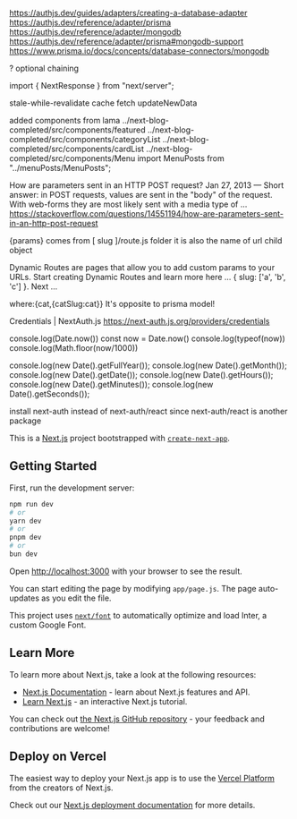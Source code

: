 https://authjs.dev/guides/adapters/creating-a-database-adapter
https://authjs.dev/reference/adapter/prisma
https://authjs.dev/reference/adapter/mongodb
https://authjs.dev/reference/adapter/prisma#mongodb-support
https://www.prisma.io/docs/concepts/database-connectors/mongodb

? optional chaining

import { NextResponse } from "next/server";

stale-while-revalidate
cache fetch updateNewData

added components from lama
../next-blog-completed/src/components/featured ../next-blog-completed/src/components/categoryList ../next-blog-completed/src/components/cardList ../next-blog-completed/src/components/Menu
import MenuPosts from "../menuPosts/MenuPosts";


How are parameters sent in an HTTP POST request?
Jan 27, 2013 — Short answer: in POST requests, values are sent in the "body" of the request. With web-forms they are most likely sent with a media type of ...
https://stackoverflow.com/questions/14551194/how-are-parameters-sent-in-an-http-post-request

{params} comes from [ slug ]/route.js folder
it is also the name of url child object

Dynamic Routes are pages that allow you to add custom params to your URLs. Start creating Dynamic Routes and learn more here ... { slug: ['a', 'b', 'c'] }. Next ...

where:{cat,{catSlug:cat}} It's opposite to prisma model!

Credentials | NextAuth.js
https://next-auth.js.org/providers/credentials

console.log(Date.now())
const now = Date.now()
console.log(typeof(now))
console.log(Math.floor(now/1000))

console.log(new Date().getFullYear());
console.log(new Date().getMonth());
console.log(new Date().getDate());
console.log(new Date().getHours());
console.log(new Date().getMinutes());
console.log(new Date().getSeconds());

install next-auth instead of next-auth/react
since next-auth/react is another package

This is a [Next.js](https://nextjs.org/) project bootstrapped with [`create-next-app`](https://github.com/vercel/next.js/tree/canary/packages/create-next-app).

## Getting Started

First, run the development server:

```bash
npm run dev
# or
yarn dev
# or
pnpm dev
# or
bun dev
```

Open [http://localhost:3000](http://localhost:3000) with your browser to see the result.

You can start editing the page by modifying `app/page.js`. The page auto-updates as you edit the file.

This project uses [`next/font`](https://nextjs.org/docs/basic-features/font-optimization) to automatically optimize and load Inter, a custom Google Font.

## Learn More

To learn more about Next.js, take a look at the following resources:

- [Next.js Documentation](https://nextjs.org/docs) - learn about Next.js features and API.
- [Learn Next.js](https://nextjs.org/learn) - an interactive Next.js tutorial.

You can check out [the Next.js GitHub repository](https://github.com/vercel/next.js/) - your feedback and contributions are welcome!

## Deploy on Vercel

The easiest way to deploy your Next.js app is to use the [Vercel Platform](https://vercel.com/new?utm_medium=default-template&filter=next.js&utm_source=create-next-app&utm_campaign=create-next-app-readme) from the creators of Next.js.

Check out our [Next.js deployment documentation](https://nextjs.org/docs/deployment) for more details.
